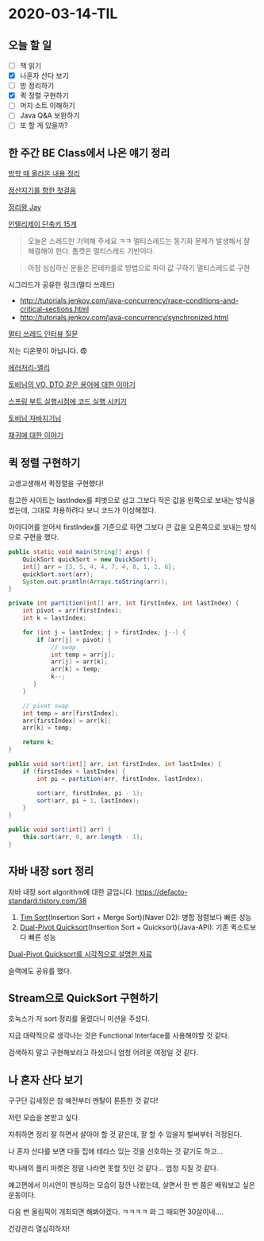 # 2020-03-14-TIL

## 오늘 할 일

- [ ] 책 읽기
- [x] 나혼자 산다 보기
- [ ] 방 정리하기
- [x] 퀵 정렬 구현하기
- [ ] 머지 소트 이해하기
- [ ] Java Q&A 보완하기
- [ ] 또 할 게 있을까?

## 한 주간 BE Class에서 나온 얘기 정리

[방학 때 올라온 내용 정리](https://gist.github.com/ksundong/eb15ead2fcf44efd50e4c69d0a8a46ba)

[정산지기를 향한 첫걸음](https://woowabros.github.io/experience/2020/03/02/pilot-project-wbluke.html)

[정리왕 Jay](https://github.com/code-squad/java-qna/blob/3afde52293a6d9c9b43fe01de6b3f6cda2ed4b53/README.md)

[인텔리제이 단축키 15개](https://blog.jetbrains.com/kr/2020/03/top-15-intellij-idea-shortcuts_ko/?fbclid=IwAR1uUZiniSlu8LmaHyVX2i2gij4wKsoFb0HjzsMhJs7QfHZqWskZY2BN7_s)

> 오늘은 스레드만 기억해 주세요 ㅋㅋ
> 멀티스레드는 동기화 문제가 발생해서 잘 해결해야 한다.
> 톰캣은 멀티스레드 기반이다.

> 아참 심심하신 분들은
> 몬테카를로 방법으로 파이  값 구하기 멀티스레드로 구현

시그리드가 공유한 링크(멀티 쓰레드)

- http://tutorials.jenkov.com/java-concurrency/race-conditions-and-critical-sections.html
- http://tutorials.jenkov.com/java-concurrency/synchronized.html

[멀티 쓰레드 인터뷰 질문](https://www.devdiaries.net/blog/Java-Interview-Questions-Multithreading/)

저는 디온봇이 아닙니다. 😨

[에러처리-엘리]( https://github.com/code-squad/java-qna/pull/202)

[토비님의 VO, DTO 같은 용어에 대한 이야기](https://m.facebook.com/story.php?story_fbid=10218163939224527&id=1070166746)

[스프링 부트 실행시점에 코드 실행 시키기](https://www.daleseo.com/spring-boot-runners/)

[토비님 자바지기님](https://youtu.be/9nXqI9h6hyw)

[재귀에 대한 이야기](https://kldp.org/node/134556)

## 퀵 정렬 구현하기

고생고생해서 퀵정렬을 구현했다!

참고한 사이트는 lastIndex를 피벗으로 삼고 그보다 작은 값을 왼쪽으로 보내는 방식을 썼는데, 그대로 차용하려다 보니 코드가 이상해졌다.

아이디어를 얻어서 firstIndex를 기준으로 하면 그보다 큰 값을 오른쪽으로 보내는 방식으로 구현을 했다.

```java
public static void main(String[] args) {
    QuickSort quickSort = new QuickSort();
    int[] arr = {3, 5, 4, 4, 7, 4, 8, 1, 2, 6};
    quickSort.sort(arr);
    System.out.println(Arrays.toString(arr));
}

private int partition(int[] arr, int firstIndex, int lastIndex) {
    int pivot = arr[firstIndex];
    int k = lastIndex;

    for (int j = lastIndex; j > firstIndex; j--) {
        if (arr[j] > pivot) {
            // swap
            int temp = arr[j];
            arr[j] = arr[k];
            arr[k] = temp;
            k--;
       }
    }

    // pivot swap
    int temp = arr[firstIndex];
    arr[firstIndex] = arr[k];
    arr[k] = temp;

    return k;
}

public void sort(int[] arr, int firstIndex, int lastIndex) {
    if (firstIndex < lastIndex) {
        int pi = partition(arr, firstIndex, lastIndex);

        sort(arr, firstIndex, pi - 1);
        sort(arr, pi + 1, lastIndex);
    }
}

public void sort(int[] arr) {
    this.sort(arr, 0, arr.length - 1);
}
```

## 자바 내장 sort 정리

자바 내장 sort algorithm에 대한 글입니다.
https://defacto-standard.tistory.com/38

1. [Tim Sort](https://d2.naver.com/helloworld/0315536)(Insertion Sort + Merge Sort)(Naver D2): 병합 정렬보다 빠른 성능
2. [Dual-Pivot Quicksort](https://docs.oracle.com/javase/8/docs/api/java/util/Arrays.html#sort-byte:A-)(Insertion Sort + Quicksort)(Java-API): 기존 퀵소트보다 빠른 성능

[Dual-Pivot Quicksort를 시각적으로 설명한 자료](https://dev.to/s_awdesh/double-pivot-quick-sort--javas-default-sorting-algorithm-1m4)

슬랙에도 공유를 했다.

## Stream으로 QuickSort 구현하기

호눅스가 저 sort 정리를 올렸더니 미션을 주셨다.

지금 대략적으로 생각나는 것은 Functional Interface를 사용해야할 것 같다.

검색하지 말고 구현해보라고 하셨으니 엄청 어려운 여정일 것 같다.

## 나 혼자 산다 보기

구구단 김세정은 참 예전부터 멘탈이 튼튼한 것 같다!

저런 모습을 본받고 싶다.

자취하면 정리 잘 하면서 살아야 할 것 같은데, 잘 할 수 있을지 벌써부터 걱정된다.

나 혼자 산다를 보면 다들 집에 테라스 있는 것을 선호하는 것 같기도 하고...

박나래의 플리 마켓은 정말 나라면 못할 짓인 것 같다... 엄청 지칠 것 같다.

예고편에서 이시언이 펜싱하는 모습이 잠깐 나왔는데, 살면서 한 번 쯤은 배워보고 싶은 운동이다.

다음 번 올림픽이 개최되면 해봐야겠다. ㅋㅋㅋㅋ 와 그 때되면 30살이네....

건강관리 열심히하자!

